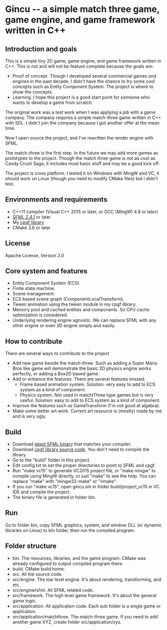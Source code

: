 # Gincu -- a simple match three game, game engine, and game framework written in C++

## Introduction and goals

This is a simple tiny 2D game, game engine, and game framework written in C++. This is not and will not be feature complete because the goals are:
 * Proof of concept. Though I developed several commercial games and engines in the past decade, I didn't have the chance to try some cool concepts such as Entity Component System. The project is where to show the concepts.
 * Learning. I hope this project is a good start point for someone who wants to develop a game from scratch.

The original work was a test work when I was applying a job with a game company. The company requires a simple match-three game written in C++ with SDL. I didn't join the company because I got another offer at the mean time.

Now I open source the project, and I've rewritten the render engine with SFML.

The match-three is the first step. In the future we may add more games as prototypes to the project. Though the match three game is not as cool as Candy Crush Saga, it includes most basic stuff and may be a good kick off.

The project is cross platform. I tested it on Windows with MingW and VC, it should work on Linux (though you need to modify CMake files) but I didn't test.

## Environments and requirements

 * C++11 compiler (Visual C++ 2015 or later, or GCC (MingW) 4.8 or later)
 * [SFML 2.4.1](http://www.sfml-dev.org/) or later
 * My [cpgf library](https://github.com/cpgf/cpgf)
 * CMake 3.6 or later

## License

Apache License, Version 2.0

## Core system and features

 * Entity Component System (ECS).
 * Finite state machine.
 * Scene management.
 * ECS based scene graph (ComponentLocalTransform).
 * Tween animation using the tween module in my cpgf library.
 * Memory pool and cached entities and components. So CPU cache optimization is considered.
 * Underlying rendering engine agnostic. We can replace SFML with any other engine or even 3D engine simply and easily.

## How to contribute

There are several ways to contribute to the project

 * Add new game beside the match-three. Such as adding a Super Mario Bros like game will demonstrate the basic 2D physics engine works perfectly, or adding a Box2D based game.
 * Add or enhance the features. There are several features missed:
   * Frame based animation system. Solution: very easy to add to ECS system as a kind of component.
   * Physics system. Not used in matchtThree type games but is very useful. Solution: easy to add to ECS system as a kind of component.
 * Improve the features such as GameTransform (I'm not good at algebra).
 * Make some better art work. Current art resource is (mostly) made by me and is very ugly.

## Build

 * Download [latest SFML binary](http://www.sfml-dev.org/) that matches your compiler.
 * Download [cpgf library source code](https://github.com/cpgf/cpgf). You don't need to compile the library.
 * Go to the "build" folder in this project.
 * Edit config.txt to set the proper directories to point to SFML and cpgf.
 * Run "make vc15" to generate VC2015 project file, or "make mingw" to compile using MingW directly, or just "make" to see the help. You can replace "make" with "mingw32-make" or "nmake".
 * If you run "make vc15", open gincu.sln in folder build/project_vc15 in VC IDE and compile the project.
 * The binary file is generated in folder bin.

## Run

Go to folder bin, copy SFML graphics, system, and window DLL (or dynamic libraries on Linux) to bin folder, then run the compiled program.

## Folder structure

 * bin. The resources, libraries, and the game program. CMake was already configured to output compiled program there.
 * build. CMake build home.
 * src. All the source code.
 * src/engine. The low level engine. It's about rendering, transforming, and etc.
 * src/engine/sfml. All SFML related code.
 * src/framework. The high level game framework. It's about the general game logic.
 * src/application. All application code. Each sub folder is a single game or application.
 * src/application/matchthree. The match-three game. If you need to add another game XYZ, create folder src/application/xyz.
 
 